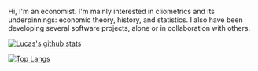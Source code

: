 Hi, I'm an economist. I'm mainly interested in cliometrics and its underpinnings: economic theory, history, and statistics. I also have been developing several software projects, alone or in collaboration with others.

[![Lucas's github stats](https://github-readme-stats.vercel.app/api?username=lucascr91)](https://github.com/anuraghazra/github-readme-stats)

[![Top Langs](https://github-readme-stats.vercel.app/api/top-langs/?username=lucascr91&hide=jupyter%20notebook&layout=compact)](https://github.com/anuraghazra/github-readme-stats)
